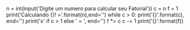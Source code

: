n = int(input('Digite um numero para calcular seu Fatorial'))
c = n
f = 1
print('Calculando {}! ='.format(n),end='')
while c > 0:
    print('{}'.format(c), end='')
    print('x' if c > 1 else ' = ', end='')
    f *= c
    c -= 1
print('{}'.format(f))
